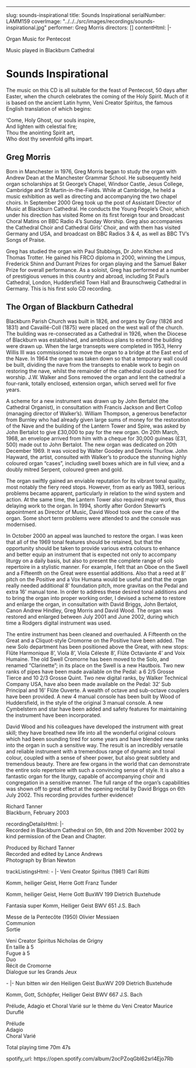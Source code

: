 ---
slug: sounds-inspirational
title: Sounds Inspirational
serialNumber: LAMM159
coverImage: "../../../src/images/recordings/sounds-inspirational.jpg"
performer: Greg Morris
directors: []
contentHtml: |-
  <p id="cdtitle">Organ Music for Pentecost</p>
  <p id="performer">Music played in Blackburn Cathedral</p>
  <h1>Sounds Inspirational</h1>
  <p>The music on this CD is all suitable for the feast of Pentecost, 50 days after Easter, when the church celebrates the coming of the Holy Spirit. Much of it is based on the ancient Latin hymn, Veni Creator Spiritus, the famous English translation of which begins:</p>
  <p>‘Come, Holy Ghost, our souls inspire,<br>
    And lighten with celestial fire;<br>
    Thou the anointing Spirit art,<br>
    Who dost thy sevenfold gifts impart.</p>
  <h2>Greg Morris</h2>
  <p>Born in Manchester in 1976, Greg Morris began to study the organ with Andrew Dean at the Manchester Grammar School. He subsequently held organ scholarships at St George’s Chapel, Windsor Castle, Jesus College, Cambridge and St Martin-in-the-Fields. While at Cambridge, he held a music exhibition as well as directing and accompanying the two chapel choirs. In September 2000 Greg took up the post of Assistant Director of Music at Blackburn Cathedral. He conducts the Young People’s Choir, which under his direction has visited Rome on its first foreign tour and broadcast Choral Matins on BBC Radio 4’s Sunday Worship. Greg also accompanies the Cathedral Choir and Cathedral Girls’ Choir, and with them has visited Germany and USA, and broadcast on BBC Radios 3 &amp; 4, as well as BBC TV’s Songs of Praise.</p>
  <p>Greg has studied the organ with Paul Stubbings, Dr John Kitchen and Thomas Trotter. He gained his FRCO diploma in 2000, winning the Limpus, Frederick Shinn and Durrant Prizes for organ playing and the Samuel Baker Prize for overall performance. As a soloist, Greg has performed at a number of prestigious venues in this country and abroad, including St Paul’s Cathedral, London, Huddersfield Town Hall and Braunschweig Cathedral in Germany. This is his first solo CD recording.</p>
  <h2>The Organ of Blackburn Cathedral</h2>
  <p class="staff">Blackburn Parish Church was built in 1826, and organs by Gray (1826 and 1831) and Cavaillé-Coll (1875) were placed on the west wall of the church. The building was re-consecrated as a Cathedral in 1926, when the Diocese of Blackburn was established, and ambitious plans to extend the building were drawn up. When the large transepts were completed in 1953, Henry Willis III was commissioned to move the organ to a bridge at the East end of the Nave. In 1964 the organ was taken down so that a temporary wall could be built, dividing the nave from the transepts to enable work to begin on restoring the nave, whilst the remainder of the cathedral could be used for worship. J.W. Walker and Sons removed the organ and lent the cathedral a four-rank, totally enclosed, extension organ, which served well for five years.</p>
  <p class="staff">A scheme for a new instrument was drawn up by John Bertalot (the Cathedral Organist), in consultation with Francis Jackson and Bert Collop (managing director of Walker’s). William Thompson, a generous benefactor from Burnley who had already given large sums of money for the restoration of the Nave and the building of the Lantern Tower and Spire, was asked by John Bertalot to give £30,000 to pay for the new organ. On 20th March, 1968, an envelope arrived from him with a cheque for 30,000 guineas (£31, 500) made out to John Bertalot. The new organ was dedicated on 20th December 1969. It was voiced by Walter Goodey and Dennis Thurlow. John Hayward, the artist, consulted with Walker’s to produce the stunning highly coloured organ “cases”, including swell boxes which are in full view, and a doubly mitred Serpent, coloured green and gold.</p>
  <p class="staff">The organ swiftly gained an enviable reputation for its vibrant tonal quality, most notably the fiery reed stops. However, from as early as 1983, serious problems became apparent, particularly in relation to the wind system and action. At the same time, the Lantern Tower also required major work, thus delaying work to the organ. In 1994, shortly after Gordon Stewart’s appointment as Director of Music, David Wood took over the care of the organ. Some short term problems were attended to and the console was modernised.</p>
  <p class="staff">In October 2000 an appeal was launched to restore the organ. I was keen that all of the 1969 tonal features should be retained, but that the opportunity should be taken to provide various extra colours to enhance and better equip an instrument that is expected not only to accompany liturgy on a daily basis, but also to present the complete range of solo repertoire in a stylistic manner. For example, I felt that an Oboe on the Swell and a Fifteenth on the Great were essential additions. Also that a reed at 8’ pitch on the Positive and a Vox Humana would be useful and that the organ really needed additional 8’ foundation pitch, more gravitas on the Pedal and extra 16’ manual tone. In order to address these desired tonal additions and to bring the organ into proper working order, I devised a scheme to restore and enlarge the organ, in consultation with David Briggs, John Bertalot, Canon Andrew Hindley, Greg Morris and David Wood. The organ was restored and enlarged between July 2001 and June 2002, during which time a Rodgers digital instrument was used.</p>
  <p class="staff">The entire instrument has been cleaned and overhauled. A Fifteenth on the Great and a Cliquot-style Cromorne on the Positive have been added. The new Solo department has been positioned above the Great, with new stops: Flûte Harmonique 8’, Viola 8’, Viola Céleste 8’, Flûte Octaviante 4’ and Voix Humaine. The old Swell Cromorne has been moved to the Solo, and renamed “Clarinette”; in its place on the Swell is a new Hautbois. Two new ranks of pipes have been made available on the Pedal: a 6 2/5 Grosse Tierce and 10 2/3 Grosse Quint. Two new digital ranks, by Walker Technical Company USA, have also been made available on the Pedal: 32’ Sub Principal and 16’ Flûte Ouverte. A wealth of octave and sub-octave couplers have been provided. A new 4 manual console has been built by Wood of Huddersfield, in the style of the original 3 manual console. A new Cymbelstern and star have been added and safety features for maintaining the instrument have been incorporated.</p>
  <p class="staff">David Wood and his colleagues have developed the instrument with great skill; they have breathed new life into all the wonderful original colours which had been sounding tired for some years and have blended new ranks into the organ in such a sensitive way. The result is an incredibly versatile and reliable instrument with a tremendous range of dynamic and tonal colour, coupled with a sense of sheer power, but also great subtlety and tremendous beauty. There are few organs in the world that can demonstrate the entire solo repertoire with such a convincing sense of style. It is also a fantastic organ for the liturgy, capable of accompanying choir and congregation in a sensitive manner. The full range of the organ’s capabilities was shown off to great effect at the opening recital by David Briggs on 6th July 2002. This recording provides further evidence!</p>
  <p class="staff">Richard Tanner<br>
    Blackburn, February 2003</p>
recordingDetailsHtml: |-
  <div id="details">Recorded in Blackburn Cathedral on 5th, 6th and 20th November 2002 by kind permission of the Dean and Chapter.
    <p>Produced by Richard Tanner<br>
      Recorded and edited by Lance Andrews<br>
      Photograph by Brian Newton</p>
  </div>
trackListingsHtml:
- |-
  Veni Creator Spiritus (1981) <span class="composer">Carl Rütti</span>
  <p>Komm, heiliger Geist, Herre Gott<span class="composer"> Franz Tunder</span></p>
  <p>Komm, heiliger Geist, Herre Gott BuxWV 199 <span class="composer">Dietrich Buxtehude</span></p>
  <p>Fantasia super Komm, Heiliger Geist BWV 651 <span class="composer">J.S. Bach</span></p>
  <p>Messe de la Pentecôte (1950)<span class="composer"> Olivier Messiaen</span><br>
    Communion<br>
    Sortie</p>
  <p>Veni Creator Spiritus <span class="composer">Nicholas de Grigny</span><br>
    En taille à 5<br>
    Fugue à 5<br>
    Duo<br>
    Récit de Cromorne<br>
    Dialogue sur les Grands Jeux<br>
   </p>
- |-
  Nun bitten wir den Heiligen Geist BuxWV 209 <span class="composer">Dietrich Buxtehude</span>
  <p>Komm, Gott, Schöpfer, Heiliger Geist BWV 667 <span class="composer">J.S. Bach</span></p>
  <p>Prélude, Adagio et Choral Varié sur le thème du Veni Creator <span class="composer">Maurice</span> <span class="composer">Duruflé</span></p>
  <p>Prélude<br>
    Adagio<br>
    Choral Varié</p>
  <p><span id="playingtime">Total playing time 70m 47s</span></p>
spotify_url: https://open.spotify.com/album/2ocPZoqGbl62srl4Ejo7Rb
